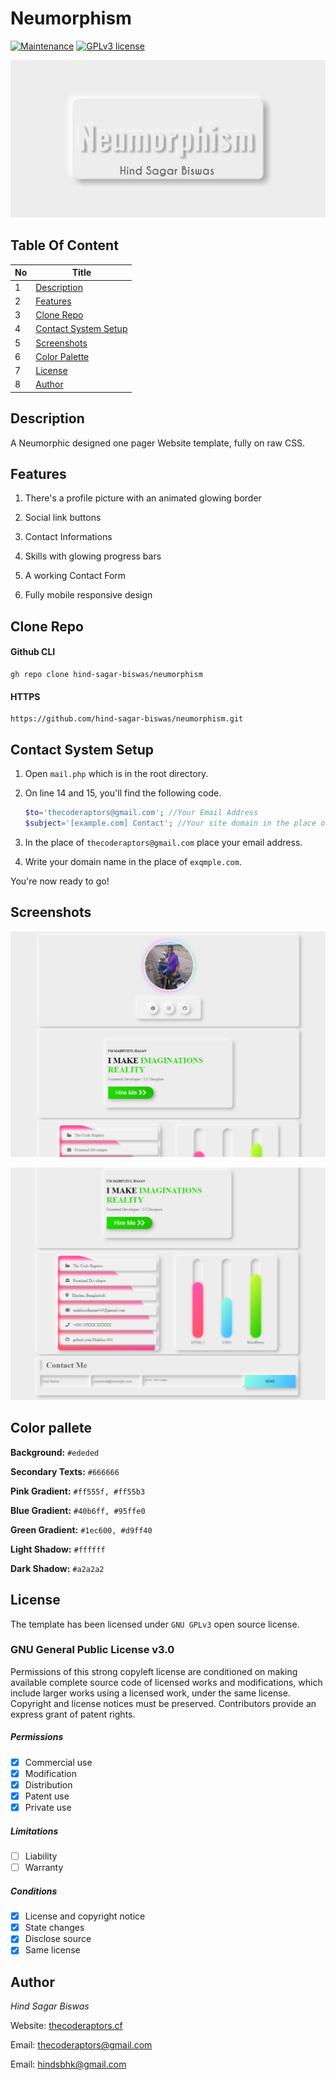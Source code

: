 # Neumorphism
[![Maintenance](https://img.shields.io/badge/Maintained%3F-yes-green.svg)](https://github.com/hind-sagar-biswas/neumorphism)
[![GPLv3 license](https://img.shields.io/badge/License-GPLv3-blue.svg)](https://github.com/hind-sagar-biswas/neumorphism/blob/main/LICENSE)

![Neumorphism by Hind](https://github.com/hind-sagar-biswas/neumorphism/blob/main/img/neumorphism.png)

## Table Of Content

No|Title
----|----
1|[Description](https://github.com/hind-sagar-biswas/neumorphism#Description)
2|[Features](https://github.com/hind-sagar-biswas/neumorphism#Features)
3|[Clone Repo](https://github.com/hind-sagar-biswas/neumorphism#clone-repo)
4|[Contact System Setup](https://github.com/hind-sagar-biswas/neumorphism#contact-system-setup)
5|[Screenshots](https://github.com/hind-sagar-biswas/neumorphism#Screenshots)
6|[Color Palette](https://github.com/hind-sagar-biswas/neumorphism#color-pallete)
7|[License](https://github.com/hind-sagar-biswas/neumorphism#License)
8|[Author](https://github.com/hind-sagar-biswas/neumorphism#Author)

## Description

A Neumorphic designed one pager Website template, fully on raw CSS.

## Features

1. There's a profile picture with an animated glowing border

1. Social link buttons

1. Contact Informations

1. Skills with glowing progress bars

1. A working Contact Form

1. Fully mobile responsive design

## Clone Repo

#### Github CLI

```
gh repo clone hind-sagar-biswas/neumorphism
```

#### HTTPS

```
https://github.com/hind-sagar-biswas/neumorphism.git
```

## Contact System Setup

1. Open `mail.php` which is in the root directory.

1. On line 14 and 15, you'll find the following code.
    ```php
    $to='thecoderaptors@gmail.com'; //Your Email Address
    $subject='[example.com] Contact'; //Your site domain in the place of example.com
    ```

1. In the place of `thecoderaptors@gmail.com` place your email address.

1. Write your domain name in the place of `exqmple.com`.

You're now ready to go!

## Screenshots
![Screenshot 1](https://github.com/MAHFUZ-004/neumorphism/blob/main/img/n01.png)

![Screenshot 2](https://github.com/MAHFUZ-004/neumorphism/blob/main/img/n02.png)

## Color pallete

**Background:** `#ededed`

**Secondary Texts:** `#666666`

**Pink Gradient:** `#ff555f, #ff55b3`

**Blue Gradient:** `#40b6ff, #95ffe0`

**Green Gradient:** `#1ec600, #d9ff40`

**Light Shadow:** `#ffffff`

**Dark Shadow:** `#a2a2a2`

## License

The template has been licensed under `GNU GPLv3` open source license.

### GNU General Public License v3.0

Permissions of this strong copyleft license are conditioned on making available complete source code of licensed works and modifications, which include larger works using a licensed work, under the same license. Copyright and license notices must be preserved. Contributors provide an express grant of patent rights.

##### Permissions
- [X] Commercial use
- [X] Modification
- [X] Distribution
- [X] Patent use
- [X] Private use
##### Limitations
- [ ] Liability
- [ ] Warranty
##### Conditions
- [X] License and copyright notice
- [X] State changes
- [X] Disclose source
- [X] Same license

## Author

_Hind Sagar Biswas_

Website: [thecoderaptors.cf](https://thecoderaptors.cd/)

Email: thecoderaptors@gmail.com

Email: hindsbhk@gmail.com
